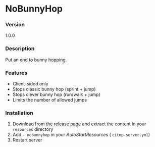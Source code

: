# NoBunnyHop

### Version

1.0.0

### Description

Put an end to bunny hopping.

### Features

* Client-sided only
* Stops classic bunny hop (sprint + jump)
* Stops clever bunny hop (run/walk + jump)
* Limits the number of allowed jumps

### Installation

1) Download from [the release page](https://github.com/winject/NoBunnyHop/releases) and extract the content in your `resources` directory
2) Add `- nobunnyhop` in your _AutoStartResources_ ( `citmp-server.yml`)
3) Restart server


